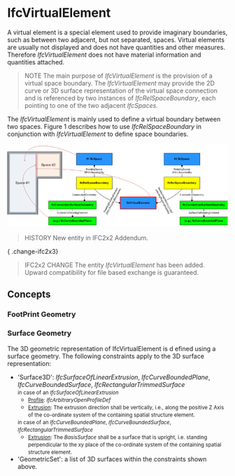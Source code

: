 # IfcVirtualElement

A virtual element is a special element used to provide imaginary boundaries, such as between two adjacent, but not separated, spaces. Virtual elements are usually not displayed and does not have quantities and other measures. Therefore _IfcVirtualElement_ does not have material information and quantities attached.

> NOTE  The main purpose of _IfcVirtualElement_ is the provision of a virtual space boundary. The _IfcVirtualElement_ may provide the 2D curve or 3D surface representation of the virtual space connection and is referenced by two instances of _IfcRelSpaceBoundary_, each pointing to one of the two adjacent _IfcSpaces_.

The _IfcVirtualElement_ is mainly used to define a virtual boundary between two spaces. Figure 1 describes how to use _IfcRelSpaceBoundary_ in conjunction with _IfcVirtualElement_ to define space boundaries.

![space boundary](../../../../figures/ifcvirtualelement_spaceboundaries.png "Figure 1 &mdash; Virtual element space boundaries")

> HISTORY  New entity in IFC2x2 Addendum.

{ .change-ifc2x3}
> IFC2x2 CHANGE  The entity _IfcVirtualElement_ has been added. Upward compatibility for file based exchange is guaranteed.

## Concepts

### FootPrint Geometry



### Surface Geometry

The 3D geometric representation of IfcVirtualElement is d efined using a surface geometry. The following constraints apply to the 3D surface representation:

<ul>
 
<li>'Surface3D': <em>IfcSurfaceOfLinearExtrusion</em>,
<em>IfcCurveBoundedPlane</em>, <em>IfcCurveBoundedSurface</em>,
<em>IfcRectangularTrimmedSurface</em></li>

 <li style="list-style-type: none;"><small>in case of an
<em>IfcSurfaceOfLinearExtrusion</em></small>

  <ul>
   
<li><small><u>Profile</u>:
<em>IfcArbitraryOpenProfileDef</em></small></li>
   
<li><small><u>Extrusion</u>: The extrusion direction shall be
vertically, i.e., along the positive Z Axis of the co-ordinate
system of the containing spatial structure element.</small></li>
  
</ul>

 </li>

 <li style="list-style-type: none;"><small>in case of an
<em>IfcCurveBoundedPlane</em>, <em>IfcCurveBoundedSurface</em>,
<em>IfcRectangularTrimmedSurface</em></small>
  
<ul>
   
<li><small><u>Extrusion</u>: The <em>BasisSurface</em> shall be a
surface that is upright, i.e. standing perpendicular to the xy
place of the co-ordinate system of the containing spatial
structure element.</small></li>

   </ul>

 </li>
 
<li>'GeometricSet': a list of 3D surfaces within the constraints
shown above.</li>

</ul>

